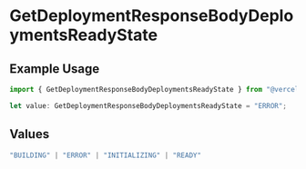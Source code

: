 # GetDeploymentResponseBodyDeploymentsReadyState

## Example Usage

```typescript
import { GetDeploymentResponseBodyDeploymentsReadyState } from "@vercel/sdk/models/operations/getdeployment.js";

let value: GetDeploymentResponseBodyDeploymentsReadyState = "ERROR";
```

## Values

```typescript
"BUILDING" | "ERROR" | "INITIALIZING" | "READY"
```